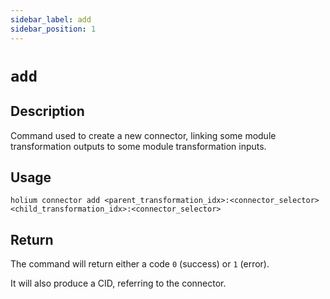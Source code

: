 ```yaml
---
sidebar_label: add
sidebar_position: 1
---
```


# `add`

## Description

Command used to create a new connector, linking some module transformation outputs to some module 
transformation inputs.

## Usage

`holium connector add <parent_transformation_idx>:<connector_selector> <child_transformation_idx>:<connector_selector>`

<!-- TODO properly specify ways to connect two transformations -->

## Return

The command will return either a code `0` (success) or `1` (error).

It will also produce a CID, referring to the connector.
